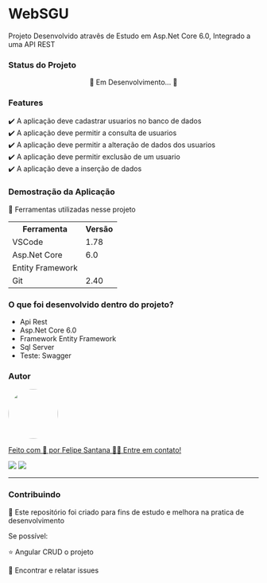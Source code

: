 <h1>  WebSGU </h1>

<p> Projeto Desenvolvido atravês de Estudo em Asp.Net Core  6.0, Integrado a uma API REST</p>

<h3>Status do Projeto</h3>
<p align="center"> 🚧 Em Desenvolvimento... 🚧 </p>

<h3>Features</h3>

✔️ A aplicação deve cadastrar usuarios no banco de dados <br>
✔️ A aplicação deve permitir a consulta de usuarios<br>
✔️ A aplicação deve permitir a alteração de dados dos usuarios<br>
✔️ A aplicação deve permitir exclusão de um usuario <br>
✔️ A aplicação deve a inserção de dados <br>

<h3>Demostração da Aplicação</h3>
<p>🚨 Ferramentas utilizadas nesse projeto</p>
<table>
<tr>
	<th>Ferramenta</th>
	<th>Versão</th>
</tr>
<tr>
	<td>VSCode</td>
	<td>1.78</td>
</tr>
<td>Asp.Net Core</td>
	<td>6.0</td>
</tr>
<tr>
	<td>Entity Framework</td>
</tr>
<tr>
	<td>Git</td>
	<td>2.40</td>
</tr>

</table>



<h3>O que foi desenvolvido dentro do projeto?</h3>
<ul>
<li>Api Rest</li>
<li>Asp.Net Core  6.0</li>
<li>Framework Entity Framework</li>
<li>Sql Server</li>
<li>Teste: Swagger</li>
</ul>

<h3>Autor</h3>

<a href="https://www.linkedin.com/in/felipe-santos-de-santana/">
 <img style="border-radius: 50%;" src="https://instagram.fcaw1-1.fna.fbcdn.net/v/t51.2885-19/174045253_1450802445260114_8761660112676779592_n.jpg?stp=dst-jpg_s150x150&_nc_ht=instagram.fcaw1-1.fna.fbcdn.net&_nc_cat=102&_nc_ohc=_sp_NTIyS9gAX8g9js2&edm=ABmJApABAAAA&ccb=7-5&oh=00_AT-9VV6aoZMGuDrwM3n0w6lJzZQZEWwU-ZwgpFj-mNHTWQ&oe=63449AD4&_nc_sid=6136e7" width="100px;" alt=""/>
 <br />

Feito com 💙 por Felipe Santana 👋🏽 Entre em contato!


<a href = "mailto:felipessantana20@gmail.com"><img src="https://img.shields.io/badge/-Gmail-%23333?style=for-the-badge&logo=gmail&logoColor=white" target="_blank"></a>
<a href="https://www.linkedin.com/in/felipe-santos-de-santana/" target="_blank"><img src="https://img.shields.io/badge/-LinkedIn-%230077B5?style=for-the-badge&logo=linkedin&logoColor=white" target="_blank"></a> 

<hr>

<h3>Contribuindo</h3>

🚀 Este repositório foi criado para fins de estudo e melhora na pratica de desenvolvimento <br>

Se possível:

⭐️  Angular CRUD o projeto

🐛 Encontrar e relatar issues
